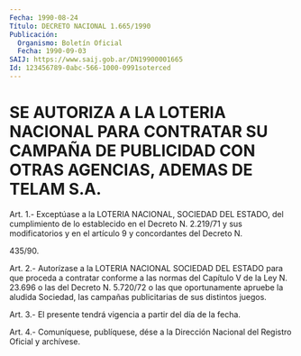 ```yaml
---
Fecha: 1990-08-24
Título: DECRETO NACIONAL 1.665/1990
Publicación:
  Organismo: Boletín Oficial
  Fecha: 1990-09-03
SAIJ: https://www.saij.gob.ar/DN19900001665
Id: 123456789-0abc-566-1000-0991soterced
---
```

# SE AUTORIZA A LA LOTERIA NACIONAL PARA CONTRATAR SU CAMPAÑA DE PUBLICIDAD CON OTRAS AGENCIAS, ADEMAS DE TELAM S.A.

<a id="1"></a>
Art. 1.- Exceptúase a la LOTERIA NACIONAL, SOCIEDAD DEL ESTADO, del  cumplimiento de lo establecido en el Decreto N. 2.219/71 y sus modificatorios  y  en  el  artículo 9 y concordantes del Decreto N.

435/90.

<a id="2"></a>
Art.  2.- Autorízase a la LOTERIA NACIONAL SOCIEDAD DEL ESTADO para que proceda  a  contratar conforme a las normas del Capítulo V de la Ley N. 23.696 o  las  del  Decreto  N.  5.720/72  o  las  que oportunamente apruebe la aludida Sociedad, las campañas publicitarias de sus distintos juegos.

<a id="3"></a>
Art.  3.-  El  presente tendrá vigencia a partir del día de la fecha.

<a id="4"></a>
Art. 4.- Comuníquese, publíquese, dése a la Dirección Nacional del Registro Oficial y archívese.
